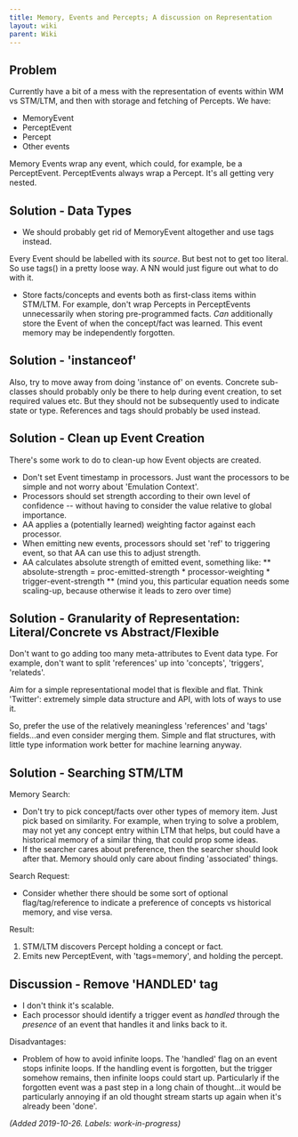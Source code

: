 ```yaml
---
title: Memory, Events and Percepts; A discussion on Representation
layout: wiki
parent: Wiki
---
```


## Problem
Currently have a bit of a mess with the representation of events within WM vs STM/LTM, and then with storage and fetching of Percepts.
We have:
* MemoryEvent
* PerceptEvent
* Percept
* Other events

Memory Events wrap any event, which could, for example, be a PerceptEvent.
PerceptEvents always wrap a Percept. It's all getting very nested.

## Solution - Data Types
* We should probably get rid of MemoryEvent altogether and use tags instead.

Every Event should be labelled with its _source_. But best not to get too literal. So use tags() in a pretty loose way. A NN would just figure out what to do with it.

* Store facts/concepts and events both as first-class items within STM/LTM. For example, don't wrap Percepts in PerceptEvents unnecessarily when storing pre-programmed facts. _Can_ additionally store the Event of when the concept/fact was learned. This event memory may be independently forgotten.

## Solution - 'instanceof'
Also, try to move away from doing 'instance of' on events. Concrete sub-classes should probably only be there to help during event creation, to set required values etc. But they should not be subsequently used to indicate state or type. References and tags should probably be used instead.

## Solution - Clean up Event Creation
There's some work to do to clean-up how Event objects are created.
* Don't set Event timestamp in processors. Just want the processors to be simple and not worry about 'Emulation Context'.
* Processors should set strength according to their own level of confidence -- without having to consider the value relative to global importance.
* AA applies a (potentially learned) weighting factor against each processor.
* When emitting new events, processors should set 'ref' to triggering event, so that AA can use this to adjust strength.
* AA calculates absolute strength of emitted event, something like:
** absolute-strength = proc-emitted-strength * processor-weighting * trigger-event-strength
** (mind you, this particular equation needs some scaling-up, because otherwise it leads to zero over time)

## Solution - Granularity of Representation: Literal/Concrete vs Abstract/Flexible
Don't want to go adding too many meta-attributes to Event data type. For example, don't want to split 'references' up into 'concepts', 'triggers', 'relateds'.

Aim for a simple representational model that is flexible and flat. Think 'Twitter': extremely simple data structure and API, with lots of ways to use it.

So, prefer the use of the relatively meaningless 'references' and 'tags' fields...and even consider merging them. Simple and flat structures, with little type information work better for machine learning anyway.

## Solution - Searching STM/LTM
Memory Search:
* Don't try to pick concept/facts over other types of memory item. Just pick based on similarity. For example, when trying to solve a problem, may not yet any concept entry within LTM that helps, but could have a historical memory of a similar thing, that could prop some ideas.
* If the searcher cares about preference, then the searcher should look after that. Memory should only care about finding 'associated' things.

Search Request:
* Consider whether there should be some sort of optional flag/tag/reference to indicate a preference of concepts vs historical memory, and vise versa.

Result:
1. STM/LTM discovers Percept holding a concept or fact.
2. Emits new PerceptEvent, with 'tags=memory', and holding the percept.

## Discussion - Remove 'HANDLED' tag
* I don't think it's scalable.
* Each processor should identify a trigger event as _handled_ through the _presence_ of an event that handles it and links back to it.

Disadvantages:
* Problem of how to avoid infinite loops. The 'handled' flag on an event stops infinite loops. If the handling event is forgotten, but the trigger somehow remains, then infinite loops could start up. Particularly if the forgotten event was a past step in a long chain of thought...it would be particularly annoying if an old thought stream starts up again when it's already been 'done'.

_(Added 2019-10-26. Labels: work-in-progress)_
